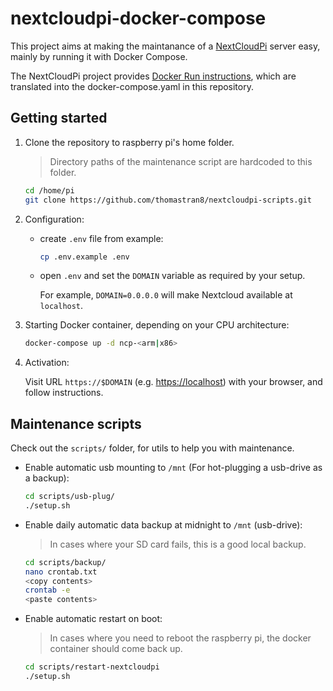 # nextcloudpi-docker-compose

This project aims at making the maintanance of a [NextCloudPi](https://github.com/nextcloud/nextcloudpi/) server easy, mainly by running it with Docker Compose.

The NextCloudPi project provides [Docker Run instructions](https://github.com/nextcloud/nextcloudpi#run-in-docker), which are translated into the docker-compose.yaml in this repository.

## Getting started

1. Clone the repository to raspberry pi's home folder.
    > Directory paths of the maintenance script are hardcoded to this folder.

    ```bash
    cd /home/pi
    git clone https://github.com/thomastran8/nextcloudpi-scripts.git
    ```

2. Configuration:

    - create `.env` file from example:

        ```bash
        cp .env.example .env
        ```

    - open `.env` and set the `DOMAIN` variable as required by your setup.

        For example, `DOMAIN=0.0.0.0` will make Nextcloud available at `localhost`.

3. Starting Docker container, depending on your CPU architecture:

    ```bash
    docker-compose up -d ncp-<arm|x86>
    ```

4. Activation:

    Visit URL `https://$DOMAIN` (e.g. <https://localhost>) with your browser, and follow instructions.

## Maintenance scripts

Check out the `scripts/` folder, for utils to help you with maintenance.

- Enable automatic usb mounting to `/mnt` (For hot-plugging a usb-drive as a backup):

    ```bash
    cd scripts/usb-plug/
    ./setup.sh
    ```

- Enable daily automatic data backup at midnight to `/mnt` (usb-drive):

    > In cases where your SD card fails, this is a good local backup.

    ```bash
    cd scripts/backup/
    nano crontab.txt
    <copy contents>
    crontab -e
    <paste contents>
    ```

- Enable automatic restart on boot:

    > In cases where you need to reboot the raspberry pi, the docker container should come back up.

    ```bash
    cd scripts/restart-nextcloudpi
    ./setup.sh
    ```
